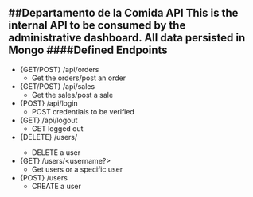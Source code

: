 ##Departamento de la Comida API
This is the internal API to be consumed by the administrative dashboard.
All data persisted in Mongo
####Defined Endpoints
---

- {GET/POST} /api/orders
	- Get the orders/post an order
- {GET/POST} /api/sales
	- Get the sales/post a sale 
- {POST} /api/login
	- POST credentials to be verified
- {GET} /api/logout
	- GET logged out 
- {DELETE} /users/<username>
	- DELETE a user
- {GET} /users/<username?>
	- Get users or a specific user
- {POST} /users 
	- CREATE a user

